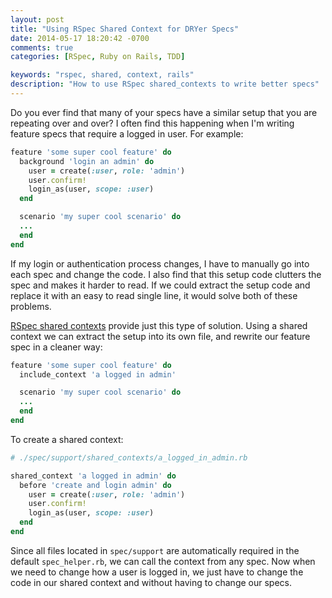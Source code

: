 ```yaml
---
layout: post
title: "Using RSpec Shared Context for DRYer Specs"
date: 2014-05-17 18:20:42 -0700
comments: true
categories: [RSpec, Ruby on Rails, TDD]

keywords: "rspec, shared, context, rails"
description: "How to use RSpec shared_contexts to write better specs"
---
```


Do you ever find that many of your specs have a similar setup that you are repeating over and over? I often find this happening when I'm writing feature specs that require a logged in user. For example:

```ruby    
feature 'some super cool feature' do
  background 'login an admin' do
    user = create(:user, role: 'admin')
    user.confirm!
    login_as(user, scope: :user)
  end

  scenario 'my super cool scenario' do
  ...
  end
end
```

If my login or authentication process changes, I have to manually go into each spec and change the code. I also find that this setup code clutters the spec and makes it harder to read. If we could extract the setup code and replace it with an easy to read single line, it would solve both of these problems. 

[RSpec shared contexts](https://www.relishapp.com/rspec/rspec-core/docs/example-groups/shared-context) provide just this type of solution. Using a shared context we can extract the setup into its own file, and rewrite our feature spec in a cleaner way:

```ruby
feature 'some super cool feature' do
  include_context 'a logged in admin'

  scenario 'my super cool scenario' do
  ...
  end
end
```

To create a shared context:
```ruby
# ./spec/support/shared_contexts/a_logged_in_admin.rb    

shared_context 'a logged in admin' do 
  before 'create and login admin' do 
    user = create(:user, role: 'admin')
    user.confirm!
    login_as(user, scope: :user)
  end
end
```

Since all files located in ```spec/support``` are automatically required in the default ```spec_helper.rb```, we can call the context from any spec. Now when we need to change how a user is logged in, we just have to change the code in our shared context and without having to change our specs. 

